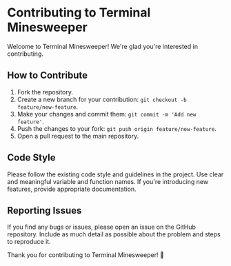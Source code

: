 # Contributing to Terminal Minesweeper

Welcome to Terminal Minesweeper! We're glad you're interested in contributing.

## How to Contribute

1. Fork the repository.
2. Create a new branch for your contribution: `git checkout -b feature/new-feature`.
3. Make your changes and commit them: `git commit -m 'Add new feature'`.
4. Push the changes to your fork: `git push origin feature/new-feature`.
5. Open a pull request to the main repository.

## Code Style

Please follow the existing code style and guidelines in the project. Use clear and meaningful variable and function names. If you're introducing new features, provide appropriate documentation.

## Reporting Issues

If you find any bugs or issues, please open an issue on the GitHub repository. Include as much detail as possible about the problem and steps to reproduce it.

Thank you for contributing to Terminal Minesweeper! 🎉
